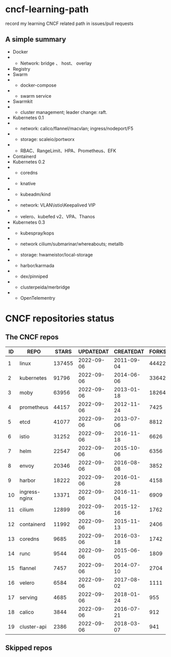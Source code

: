 # cncf-learning-path
record my learning CNCF related path in issues/pull requests

## A simple summary
- Docker
- - Network: bridge 、 host、 overlay
- Registry
- Swarm
- - docker-compose
- - swarm service
- Swarmkit
- - cluster management; leader change: raft.
- Kubernetes 0.1
- - network: calico/flannel/macvlan; ingress/nodeport/F5
- - storage: scaleio/portworx
- - RBAC、RangeLimit、HPA、Prometheus、EFK
- Containerd
- Kubernetes 0.2
- - coredns
- - knative
- - kubeadm/kind
- - network: VLAN\istio\Keepalived VIP
- - velero、kubefed v2、VPA、Thanos
- Kubernetes 0.3
- - kubespray/kops
- - network cilium/submarinar/whereabouts; metallb
- - storage: hwameistor/local-storage
- - harbor/karmada
- - dex/pinniped
- - clusterpeida/merbridge
- - OpenTelementry

# CNCF repositories status
<!--START_SECTION:github_repos-->
## The CNCF repos
| ID |     REPO      | STARS  | UPDATEDAT  | CREATEDAT  | FORKSCOUNT |
|----|---------------|--------|------------|------------|------------|
|  1 | linux         | 137455 | 2022-09-06 | 2011-09-04 |      44422 |
|  2 | kubernetes    |  91796 | 2022-09-06 | 2014-06-06 |      33642 |
|  3 | moby          |  63956 | 2022-09-06 | 2013-01-18 |      18264 |
|  4 | prometheus    |  44157 | 2022-09-06 | 2012-11-24 |       7425 |
|  5 | etcd          |  41077 | 2022-09-06 | 2013-07-06 |       8812 |
|  6 | istio         |  31252 | 2022-09-06 | 2016-11-18 |       6626 |
|  7 | helm          |  22547 | 2022-09-06 | 2015-10-06 |       6356 |
|  8 | envoy         |  20346 | 2022-09-06 | 2016-08-08 |       3852 |
|  9 | harbor        |  18222 | 2022-09-06 | 2016-01-28 |       4158 |
| 10 | ingress-nginx |  13371 | 2022-09-06 | 2016-11-04 |       6909 |
| 11 | cilium        |  12899 | 2022-09-06 | 2015-12-16 |       1762 |
| 12 | containerd    |  11992 | 2022-09-06 | 2015-11-13 |       2406 |
| 13 | coredns       |   9685 | 2022-09-06 | 2016-03-18 |       1742 |
| 14 | runc          |   9544 | 2022-09-06 | 2015-06-05 |       1809 |
| 15 | flannel       |   7457 | 2022-09-06 | 2014-07-10 |       2704 |
| 16 | velero        |   6584 | 2022-09-06 | 2017-08-02 |       1111 |
| 17 | serving       |   4685 | 2022-09-06 | 2018-01-24 |        955 |
| 18 | calico        |   3844 | 2022-09-06 | 2016-07-21 |        912 |
| 19 | cluster-api   |   2386 | 2022-09-06 | 2018-03-07 |        941 |



## Skipped repos
<!--END_SECTION:github_repos-->
